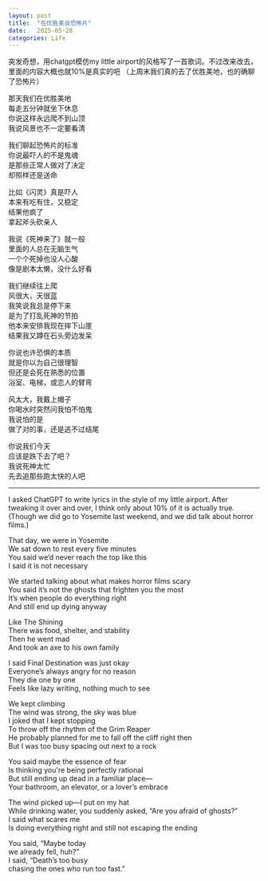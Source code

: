 ```yaml
---
layout: post
title:  "在优胜美谈恐怖片"
date:   2025-05-28
categories: Life
---
```


突发奇想，用chatgpt模仿my little airport的风格写了一首歌词。不过改来改去，里面的内容大概也就10%是真实的吧
（上周末我们真的去了优胜美地，也的确聊了恐怖片）

那天我们在优胜美地\
每走五分钟就坐下休息\
你说这样永远爬不到山顶\
我说风景也不一定要看清

我们聊起恐怖片的标准\
你说最吓人的不是鬼魂\
是那些正常人做对了决定\
却照样还是送命

比如《闪灵》真是吓人\
本来有吃有住，又稳定\
结果他疯了\
拿起斧头砍亲人

我说《死神来了》就一般\
里面的人总在无脑生气\
一个个死掉也没人心酸\
像是剧本太懒，没什么好看

我们继续往上爬\
风很大，天很蓝\
我笑说我总是停下来\
是为了打乱死神的节拍\
他本来安排我现在摔下山崖\
结果我又蹲在石头旁边发呆

你说也许恐惧的本质\
就是你以为自己很理智\
但还是会死在熟悉的位置\
浴室、电梯，或恋人的臂弯

风太大，我戴上帽子\
你喝水时突然问我怕不怕鬼\
我说怕的是\
做了对的事，还是逃不过结尾

你说我们今天\
应该是跌下去了吧？\
我说死神太忙\
先去追那些跑太快的人吧

---

I asked ChatGPT to write lyrics in the style of my little airport.
After tweaking it over and over, I think only about 10% of it is actually true.
(Though we did go to Yosemite last weekend, and we did talk about horror films.)

That day, we were in Yosemite\
We sat down to rest every five minutes\
You said we’d never reach the top like this\
I said it is not necessary

We started talking about what makes horror films scary\
You said it’s not the ghosts that frighten you the most\
It’s when people do everything right\
And still end up dying anyway

Like The Shining\
There was food, shelter, and stability\
Then he went mad\
And took an axe to his own family

I said Final Destination was just okay\
Everyone’s always angry for no reason\
They die one by one\
Feels like lazy writing, nothing much to see

We kept climbing\
The wind was strong, the sky was blue\
I joked that I kept stopping\
To throw off the rhythm of the Grim Reaper\
He probably planned for me to fall off the cliff right then\
But I was too busy spacing out next to a rock

You said maybe the essence of fear\
Is thinking you're being perfectly rational\
But still ending up dead in a familiar place—\
Your bathroom, an elevator, or a lover’s embrace

The wind picked up—I put on my hat\
While drinking water, you suddenly asked, “Are you afraid of ghosts?”\
I said what scares me\
Is doing everything right and still not escaping the ending

You said, “Maybe today\
we already fell, huh?”\
I said, “Death’s too busy\
chasing the ones who run too fast.”
